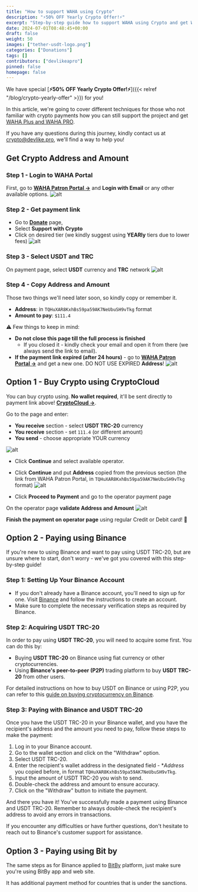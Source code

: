 ```yaml
---
title: "How to support WAHA using Crypto"
description: "⚡50% OFF Yearly Crypto Offer!⚡"
excerpt: "Step-by-step guide how to support WAHA using Crypto and get WAHA Plus or PRO versions."
date: 2024-07-01T08:48:45+00:00
draft: false
weight: 50
images: ["tether-usdt-logo.png"]
categories: ["Donations"]
tags: []
contributors: ["devlikeapro"]
pinned: false
homepage: false
---
```


We have special [**⚡50% OFF Yearly Crypto Offer!⚡**]({{< relref "/blog/crypto-yearly-offer" >}}) for you! 

In this article, we're going to cover different techniques for those who not familiar with crypto payments how you can still support the project 
and get [WAHA Plus and WAHA PRO](/pricing). 

If you have any questions during this journey, kindly contact us at 
<a href="mailto:waha@devlike.pro?subject=Crypto+Payments">crypto@devlike.pro</a>, 
we'll find a way to help you!

## Get Crypto Address and Amount
### Step 1 - Login to WAHA Portal

First, go to 
<a href="https://portal.devlike.pro" target="_blank"><b>WAHA Patron Portal -></b></a>
and **Login with Email** or any other available options.
![alt](crypto-0-login.png)

### Step 2 - Get payment link
- Go to
<a href="https://portal.devlike.pro/donate" target="_blank"><b>Donate</b></a> page,
- Select **Support with Crypto**
- Click on desired tier (we kindly suggest using **YEARly** tiers due to lower fees)
![alt](crypto-1-portal.png)

### Step 3 - Select USDT and TRC
On payment page, select **USDT** currency and **TRC** network
![alt](crypto-2-usdt-trc.png)

### Step 4 - Copy Address and Amount
Those two things we'll need later soon, so kindly copy or remember it.
- **Address**: in `TQHuXAR8KxhBs59pa59AK7NeUbuSH9vTkg` format
- **Amount to pay**: `$111.4`

⚠️ Few things to keep in mind:
- **Do not close this page till the full process is finished**
  - If you closed it - kindly check your email and open it from there (we always send the link to email).
- **If the payment link expired (after 24 hours)** - go to [**WAHA Patron Portal ->**](https://portal.devlike.pro) and get a new one. DO NOT USE EXPIRED **Address**!
![alt](crypto-3-address.png)


## Option 1 - Buy Crypto using CryptoCloud
You can buy crypto using. **No wallet required**, it'll be sent directly to payment link above!
<a href="https://buy.cryptocloud.plus/?lang=en"><b>CryptoCloud -></b></a>. 

Go to the page and enter:
- **You receive** section - select **USDT TRC-20** currency
- **You receive** section - set `111.4` (or different amount)
- **You send** - choose appropriate YOUR currency

![alt](crypto-4-buy-crypto.png)

- Click **Continue** and select available operator.
- Click **Continue** and put **Address** copied from the previous section (the link from WAHA Patron Portal, in `TQHuXAR8KxhBs59pa59AK7NeUbuSH9vTkg` format)
![alt](crypto-5-put-address.png)

- Click **Proceed to Payment** and go to the operator payment page

On the operator page **validate Address and Amount**
![alt](crypto-6-validate-amount.png)

**Finish the payment on operator page** using regular Credit or Debit card! 🎉

## Option 2 - Paying using Binance
If you're new to using Binance and want to pay using USDT TRC-20, but are unsure where to start, don't worry - we've got you covered with this step-by-step guide!

### Step 1: Setting Up Your Binance Account
- If you don't already have a Binance account, you'll need to sign up for one. Visit [Binance](https://www.binance.com/) and follow the instructions to create an account.
- Make sure to complete the necessary verification steps as required by Binance.

### Step 2: Acquiring USDT TRC-20
In order to pay using **USDT TRC-20**, you will need to acquire some first. You can do this by:
- Buying **USDT TRC-20** on Binance using fiat currency or other cryptocurrencies.
- Using **Binance's peer-to-peer (P2P)** trading platform to buy **USDT TRC-20** from other users.

For detailed instructions on how to buy USDT on Binance or using P2P, you can refer to this [guide on buying cryptocurrency on Binance](https://www.binance.com/en/support/faq).

### Step 3: Paying with Binance and USDT TRC-20
Once you have the USDT TRC-20 in your Binance wallet, and you have the recipient's address and the amount you need to pay, follow these steps to make the payment:
1. Log in to your Binance account.
2. Go to the wallet section and click on the "Withdraw" option.
3. Select USDT TRC-20.
4. Enter the recipient's wallet address in the designated field - **Address* you copied before, in format `TQHuXAR8KxhBs59pa59AK7NeUbuSH9vTkg`.
5. Input the amount of USDT TRC-20 you wish to send.
6. Double-check the address and amount to ensure accuracy.
7. Click on the "Withdraw" button to initiate the payment.

And there you have it! You've successfully made a payment using Binance and USDT TRC-20. Remember to always double-check the recipient's address to avoid any errors in transactions.

If you encounter any difficulties or have further questions, don't hesitate to reach out to Binance's customer support for assistance.


## Option 3 - Paying using Bit by
The same steps as for Binance applied to [BitBy](https://www.bybit.com/en/) platform, just make sure you're using BitBy app and web site.

It has additional payment method for countries that is under the sanctions.
